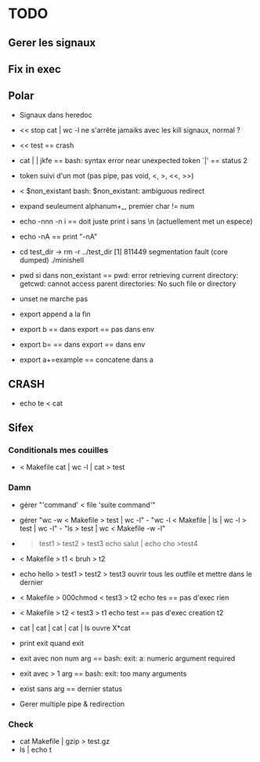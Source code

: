 # TODO

## Gerer les signaux

## Fix in exec

## Polar
- Signaux dans heredoc
- << stop cat | wc -l
ne s'arrête jamaiks avec les kill signaux, normal ?
- << test
== crash

- cat | | jkfe
== bash: syntax error near unexpected token `|'
== status 2
- token suivi d'un mot (pas pipe, pas void, <, >, <<, >>)
- < $non_existant
bash: $non_existant: ambiguous redirect
- expand seuleument alphanum+_, premier char != num
- echo -nnn -n i
== doit juste print i sans \n (actuellement met un espece)
- echo -nA
== print "-nA"
- cd test_dir
-> rm -r ../test_dir 
[1]    811449 segmentation fault (core dumped)  ./minishell
- pwd si dans non_existant
== pwd: error retrieving current directory: getcwd: cannot access parent directories: No such file or directory
- unset ne marche pas
- export append a la fin
- export b
== dans export
== pas dans env
- export b=
== dans export
== dans env
- export a+=example
== concatene dans a


## CRASH
- echo te < cat

## Sifex 

### Conditionals mes couilles
- < Makefile cat | wc -l | cat > test

### Damn
- gérer "'command' < file 'suite command'"
- gérer "wc -w < Makefile > test | wc -l" - "wc -l < Makefile | ls | wc -l > test | wc -l" - "ls > test | wc < Makefile -w -l"
- > test1 > test2 > test3 echo salut | echo cho >test4
- < Makefile > t1 < bruh > t2

- echo hello > test1 > test2 > test3
ouvrir tous les outfile et mettre dans le dernier
- < Makefile > 000chmod < test3 > t2 echo tes
== pas d'exec
rien
- < Makefile > t2 < test3 > t1 echo test
== pas d'exec
creation t2
- cat | cat | cat | cat | ls
ouvre X*cat

- print exit quand exit
- exit avec non num arg
== bash: exit: a: numeric argument required
- exit avec > 1 arg
== bash: exit: too many arguments
- exist sans arg
== dernier status

- Gerer multiple pipe & redirection

### Check
- cat Makefile | gzip > test.gz
- ls | echo t


